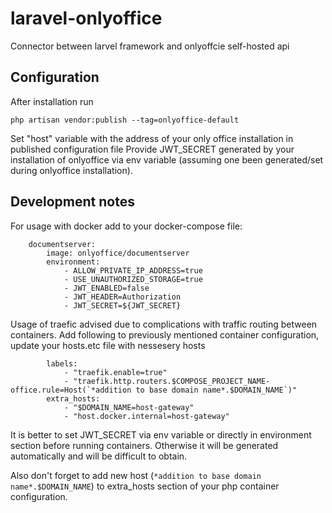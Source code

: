 # laravel-onlyoffice
Connector between larvel framework and onlyoffcie self-hosted api

## Configuration

After installation run 

```shell
php artisan vendor:publish --tag=onlyoffice-default
```

Set "host" variable with the address of your only office installation in published configuration file
Provide JWT_SECRET generated by your installation of onlyoffice via env variable (assuming one been generated/set during onlyoffice installation).

## Development notes

For usage with docker add to your docker-compose file:

```shell
    documentserver:
        image: onlyoffice/documentserver
        environment:
            - ALLOW_PRIVATE_IP_ADDRESS=true
            - USE_UNAUTHORIZED_STORAGE=true
            - JWT_ENABLED=false
            - JWT_HEADER=Authorization
            - JWT_SECRET=${JWT_SECRET}
```

Usage of traefic advised due to complications with traffic routing between containers.
Add following to previously mentioned container configuration, update your hosts.etc file with nessesery hosts

```shell
        labels:
            - "traefik.enable=true"
            - "traefik.http.routers.$COMPOSE_PROJECT_NAME-office.rule=Host(`*addition to base domain name*.$DOMAIN_NAME`)"
        extra_hosts:
            - "$DOMAIN_NAME=host-gateway"
            - "host.docker.internal=host-gateway"
```

It is better to set JWT_SECRET via env variable or directly in environment section before running containers. 
Otherwise it will be generated automatically and will be difficult to obtain. 

Also don't forget to add new host (```*addition to base domain name*.$DOMAIN_NAME```) to extra_hosts section of your php container configuration.
